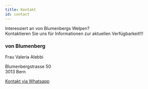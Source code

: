 ```yaml
---
title: Kontakt
id: contact
---
```

Interessiert an von Blumenbergs Welpen? <br> Kontaktieren Sie uns für Informationen zur aktuellen Verfügbarkeit!!!
### von Blumenberg
Frau Valeria Alebbi

Blumenbergstrasse 50 <br> 3013 Bern

[Kontakt via Whatsapp](https://wa.me/41766649419?text=Interessemeldung%20Cattery%20von%20Blumenberg)